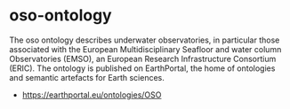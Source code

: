 # oso-ontology
The oso ontology describes underwater observatories, in particular those associated with the European Multidisciplinary Seafloor and water column Observatories (EMSO), an European Research Infrastructure Consortium (ERIC). The ontology is published on EarthPortal, the home of ontologies and semantic artefacts for Earth sciences.
- https://earthportal.eu/ontologies/OSO


